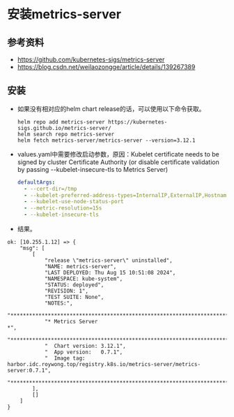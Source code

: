 # 安装metrics-server


## 参考资料
- https://github.com/kubernetes-sigs/metrics-server
- https://blog.csdn.net/weilaozongge/article/details/139267389


## 安装
- 如果没有相对应的helm chart release的话，可以使用以下命令获取。
  ```shell
  helm repo add metrics-server https://kubernetes-sigs.github.io/metrics-server/
  helm search repo metrics-server
  helm fetch metrics-server/metrics-server --version=3.12.1
  ```

- values.yaml中需要修改启动参数，原因：Kubelet certificate needs to be signed by cluster Certificate Authority
  (or disable certificate validation by passing --kubelet-insecure-tls to Metrics Server)
  ```yaml
  defaultArgs:
    - --cert-dir=/tmp
    - --kubelet-preferred-address-types=InternalIP,ExternalIP,Hostname
    - --kubelet-use-node-status-port
    - --metric-resolution=15s
    - --kubelet-insecure-tls
  ```

- 结果。
```shell
ok: [10.255.1.12] => {
    "msg": [
        [
            "release \"metrics-server\" uninstalled",
            "NAME: metrics-server",
            "LAST DEPLOYED: Thu Aug 15 10:51:08 2024",
            "NAMESPACE: kube-system",
            "STATUS: deployed",
            "REVISION: 1",
            "TEST SUITE: None",
            "NOTES:",
            "***********************************************************************",
            "* Metrics Server                                                      *",
            "***********************************************************************",
            "  Chart version: 3.12.1",
            "  App version:   0.7.1",
            "  Image tag:     harbor.idc.roywong.top/registry.k8s.io/metrics-server/metrics-server:0.7.1",
            "***********************************************************************"
        ],
        []
    ]
}
```